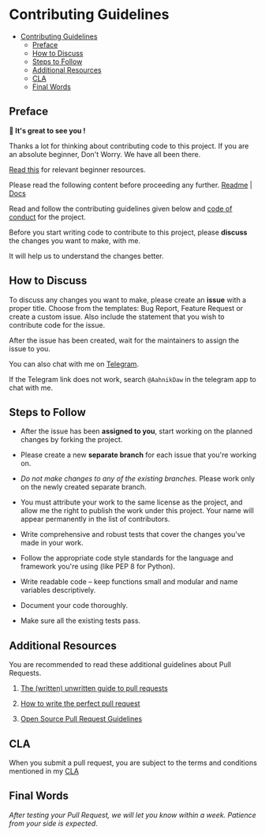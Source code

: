# Contributing Guidelines

- [Contributing Guidelines](#contributing-guidelines)
  - [Preface](#preface)
  - [How to Discuss](#how-to-discuss)
  - [Steps to Follow](#steps-to-follow)
  - [Additional Resources](#additional-resources)
  - [CLA](#cla)
  - [Final Words](#final-words)

## Preface

**👋 It's great to see you  !**

Thanks a lot for thinking about contributing code to this project. If you are an absolute beginner, Don't Worry. We have all been there.

[Read this](https://gist.github.com/aahnik/fb3d656cf2bb13286af4ee491143f422#file-beginnersgit-md) for relevant beginner resources.

<!-- You can also see what programming concepts are involved in this project. -->

Please read the following content before proceeding any further.
[Readme](/README.md) | [Docs](/docs/)

<!-- [Concepts](/docs/concepts.md) | [Developer Guide](/docs/For_Developers.md) | [Help](/docs/help.md) -->

<!-- By submitting pull requests to this project you can participate in [HactoberFest 2020](https://hacktoberfest.digitalocean.com/). -->

<!-- ![Screenshot from 2020-10-04 23-43-57](https://user-images.githubusercontent.com/66209958/95023593-8b32ec80-069b-11eb-87fd-92077f766f6f.png) -->

Read and follow the contributing guidelines given below and [code of conduct](/CODE_OF_CONDUCT.md) for the project.

Before you start writing code to contribute to this project, please **discuss** the changes you want to make, with me.

It will help us to understand the changes better.

## How to Discuss

To discuss any changes you want to make, please create an **issue** with a proper title. Choose from the templates: Bug Report, Feature Request or create a custom issue. Also include the statement that you wish to contribute code for the issue.

After the issue has been created, wait for the maintainers to assign the issue to you.

You can also chat with me on [Telegram](https://t.me/AahnikDaw).

If the Telegram link does not work, search `@AahnikDaw` in the telegram app to chat with me.

## Steps to Follow

- After the issue has been **assigned to you**, start working on the planned changes by forking the project.

- Please create a new **separate branch** for each issue that you're working on.

- *Do not make changes to any of the existing branches.* Please work only on the newly created separate branch.

- You must attribute your work to the same license as the project, and allow me the right to publish the work under this project. Your name will appear permanently in the list of contributors.

- Write comprehensive and robust tests that cover the changes you've made in your work.

- Follow the appropriate code style standards for the language and framework you're using (like  PEP 8 for Python).

- Write readable code – keep functions small and modular and name variables descriptively.

- Document your code thoroughly.

- Make sure all the existing tests pass.

## Additional Resources

You are recommended to read these additional guidelines about Pull Requests.

1. [The (written) unwritten guide to pull requests](https://www.atlassian.com/blog/git/written-unwritten-guide-pull-requests)

2. [How to write the perfect pull request](https://github.blog/2015-01-21-how-to-write-the-perfect-pull-request/)

3. [Open Source Pull Request Guidelines](https://opensource.creativecommons.org/contributing-code/pr-guidelines/)

## CLA

When you submit a pull request, you are subject to the terms and conditions mentioned in my [CLA](https://aahnik.github.io/aahnik/CLA.html)

## Final Words

_After testing your Pull Request, we will let you know within a week. Patience from your side is expected_.
<!-- Aahnik Daw -->